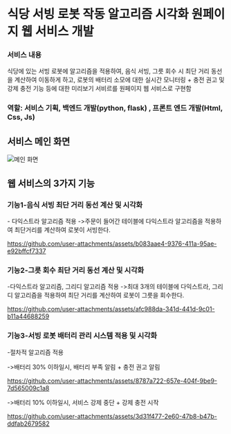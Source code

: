 <h1>식당 서빙 로봇 작동 알고리즘 시각화 원페이지 웹 서비스 개발</h1>

<h3>서비스 내용</h3>

식당에 있는 서빙 로봇에 알고리즘을 적용하여, 음식 서빙, 그릇 회수 시 최단 거리 동선을 계산하여 이동하게 하고, 로봇의 배터리 소모에 대한 실시간 모니터링 + 충전 권고 및 강제 충전 기능 등에 대한 미리보기 서비르를 원페이지 웹 서비스로 구현함

<h3>역할: 서비스 기획, 백엔드 개발(python, flask) , 프론트 엔드 개발(Html, Css, Js) </h3>

<h2>서비스 메인 화면</h2>

![메인 화면](https://github.com/user-attachments/assets/41ae62e3-ec5f-41a3-9f58-09db18ddf1df)




<h2>웹 서비스의 3가지 기능</h2>

<h3>기능1-음식 서빙 최단 거리 동선 계산 및 시각화 </h3>
   - 다익스트라 알고리즘 적용
   ->주문이 들어간 테이블에 다익스트라 알고리즘을 적용하여 최단거리를 계산하여 로봇이 서빙한다.

https://github.com/user-attachments/assets/b083aae4-9376-411a-95ae-e92bffcf7337



<h3>기능2-그릇 회수 최단 거리 동선 계산 및 시각화 </h3>
   -다익스트라 알고리즘, 그리디 알고리즘 적용
   ->최대 3개의 테이블에 다익스트라, 그리디 알고리즘을 적용하여 최단 거리를 계산하여 로봇이 그릇을 회수한다.

https://github.com/user-attachments/assets/afc988da-341d-441d-9c01-b11a44688259
   

<h3>기능3-서빙 로봇 배터리 관리 시스템 적용 및 시각화 </h3>
   -절차적 알고리즘 적용
   
   ->배터리 30% 이하일시, 배터리 부족 알림 + 충전 권고 알림


https://github.com/user-attachments/assets/8787a722-657e-404f-9be9-7d565009c1a8


   ->배터리 10% 이하일시, 서비스 강제 중단 + 강제 충전 시작



https://github.com/user-attachments/assets/3d31f477-2e60-47b8-b47b-ddfab2679582



